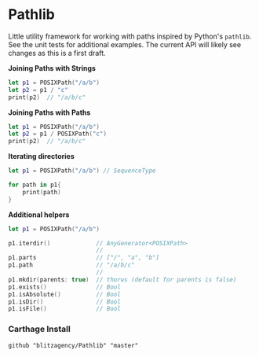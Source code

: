 # Pathlib

Little utility framework for working with paths inspired by Python's `pathlib`.
See the unit tests for additional examples. The current API will likely see
changes as this is a first draft.


**Joining Paths with Strings**

```swift
let p1 = POSIXPath("/a/b")
let p2 = p1 / "c"
print(p2)  // "/a/b/c"
```

**Joining Paths with Paths**

```swift
let p1 = POSIXPath("/a/b")
let p2 = p1 / POSIXPath("c")
print(p2)  // "/a/b/c"
```


**Iterating directories**

```swift
let p1 = POSIXPath("/a/b") // SequenceType

for path in p1{
    print(path)
}
```

**Additional helpers**

```swift
let p1 = POSIXPath("/a/b")

p1.iterdir()             // AnyGenerator<POSIXPath>
                         //
p1.parts                 // ["/", "a", "b"]
p1.path                  // "/a/b/c"
                         //
p1.mkdir(parents: true)  // thorws (default for parents is false)
p1.exists()              // Bool
p1.isAbsolute()          // Bool
p1.isDir()               // Bool
p1.isFile()              // Bool
```


### Carthage Install

```
github "blitzagency/Pathlib" "master"
```

